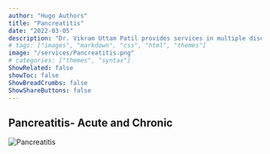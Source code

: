 ```yaml
---
author: "Hugo Authors"
title: "Pancreatitis"
date: "2022-03-05"
description: "Dr. Vikram Uttam Patil provides services in multiple disorders"
# tags: ["images", "markdown", "css", "html", "themes"]
image: "/services/Pancreatitis.png"
# categories: ["themes", "syntax"]
ShowRelated: false
showToc: false
ShowBreadCrumbs: false
ShowShareButtons: false
---
```


## Pancreatitis- Acute and Chronic

![Pancreatitis](/services/Pancreatitis.png)
